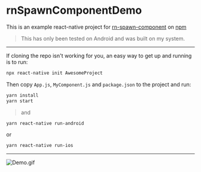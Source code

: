 # rnSpawnComponentDemo

This is an example react-native project for [rn-spawn-component](https://github.com/non-threatening/rn-spawn-component) on [npm](https://www.npmjs.com/package/rn-spawn-component)

> This has only been tested on Android and was built on my system.
---
If cloning the repo isn't working for you, an easy way to get up and running is to run:
```sh
npx react-native init AwesomeProject
```
Then copy ```App.js```, ```MyComponent.js``` and ```package.json``` to the project and run:
```sh
yarn install
yarn start
```
> and
```sh
yarn react-native run-android
```
or
```sh
yarn react-native run-ios
```

---
![Demo.gif](https://github.com/non-threatening/rnSpawnComponentDemo/blob/master/demo.gif?raw=true)
